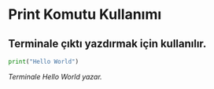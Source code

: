 # Print Komutu Kullanımı

## Terminale çıktı yazdırmak için kullanılır.

```python
print("Hello World")
```
_Terminale Hello World yazar._
